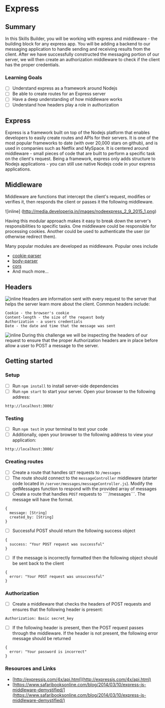 # Express

## Summary
In this Skills Builder, you will be working with express and middleware - the building block for any express app. You will be adding a backend to our messaging application to handle sending and receiving results from the client. After we have successfully constructed the messaging portion of our server, we will then create an authorization middleware to check if the client has the proper credentials.

### Learning Goals
- [ ] Understand express as a framework around Nodejs
- [ ] Be able to create routes for an Express server
- [ ] Have a deep understanding of how middleware works
- [ ] Understand how headers play a role in authorization

## Express
Express is a framework built on top of the Nodejs platform that enables developers to easily create routes and APIs for their servers. It is one of the most popular frameworks to date (with over 20,000 stars on github), and is used in companies such as Netflix and MySpace. It is centered around middleware - small pieces of code that are built to perform a specific task on the client's request. Being a framework, express only adds structure to Nodejs applications - you can still use native Nodejs code in your express applications.

## Middleware
Middleware are functions that intercept the client's request, modifies or verifies it, then responds the client or passes it the following middleware.

![inline] (http://media.developeriq.in/images/nodeexpress_2_9_2015_1.png)

Having this modular approach makes it easy to break down the server's responsibilities to specific tasks. One middleware could be responsible for processing cookies. Another could be used to authenticate the user (or otherwise redirect them).

Many popular modules are developed as middleware. Popular ones include

- [cookie-parser](https://github.com/expressjs/cookie-parser)
- [body-parser](https://github.com/expressjs/body-parser)
- [cors](https://github.com/expressjs/cors)
- And much more...

## Headers
![inline](https://docs.trafficserver.apache.org/en/4.0.x/_images/http_header_struct.jpg)
Headers are information sent with every request to the server that helps the server learn more about the client. Common headers include:
````
Cookie - the browser's cookie
Content-length - the size of the request body
Authorization - a users credentials
Date - the date and time that the message was sent
````

![inline](https://www.dropbox.com/s/nftf9cv38ju5g3n/Screenshot%202015-10-27%2010.43.54.png?dl=1)
During this challenge we will be inspecting the headers of our request to ensure that the proper Authorization headers are in place before allow a user to POST a message to the server.

## Getting started

### Setup
- [ ] Run ```npm install``` to install server-side dependencies
- [ ] Run ```npm start``` to start your server. Open your browser to the following address:
````
http://localhost:3000/
````

### Testing
- [ ] Run ```npm test``` in your terminal to test your code
- [ ] Additionally, open your browser to the following address to view your application:
````
http://localhost:3000/
````

### Creating routes
- [ ] Create a route that handles ```GET``` requests to ```/messages```
- [ ] The route should connect to the ```messageController``` middleware (starter code located in `/server/messages/messageController.js`). Modify the getMessages function to respond with the provided array of messages
- [ ] Create a route that handles ```POST``` requests to ````/messages```. The message will have the format.
````
{
  message: [String]
  created_by: [String]
}
````
- [ ] Successful POST should return the following success object
````
{
  success: "Your POST request was successful"
}
````
- [ ] If the message is incorrectly formatted then the following object should be sent back to the client
````
{
  error: "Your POST request was unsuccessful"
}
````

### Authorization
- [ ] Create a middleware that checks the headers of POST requests and ensures that the following header is present:
````
Authorization: Basic secret_key
````
- [ ] If the following header is present, then the POST request passes through the middleware. If the header is not present, the following error message should be returned
````
{
  error: "Your password is incorrect"
}
````

### Resources and Links
- [http://expressjs.com/4x/api.html](http://expressjs.com/4x/api.html)
- [https://www.safaribooksonline.com/blog/2014/03/10/express-js-middleware-demystified/](https://www.safaribooksonline.com/blog/2014/03/10/express-js-middleware-demystified/)
